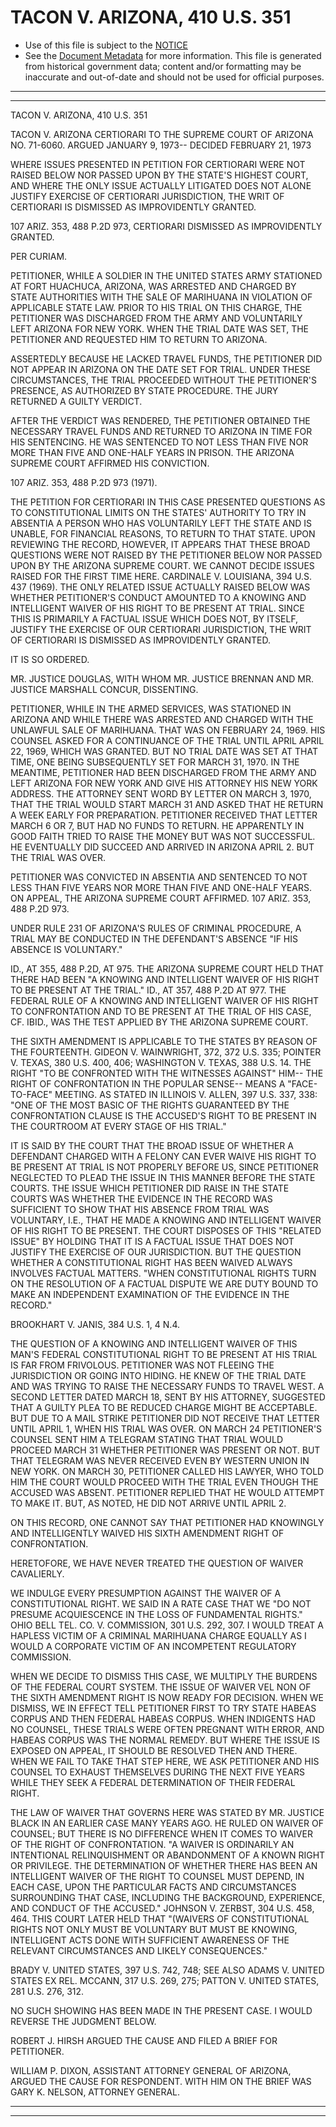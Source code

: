 ---
---

# TACON V. ARIZONA, 410 U.S. 351

* Use of this file is subject to the [NOTICE](https://github.com/publicdocs/notice/blob/master/NOTICE)
* See the [Document Metadata](../../../) for more information.
  This file is generated from historical government data; content and/or formatting may be inaccurate and out-of-date and should not be used for official purposes.

----------
----------

TACON V. ARIZONA, 410 U.S. 351

TACON V. ARIZONA CERTIORARI TO THE SUPREME COURT OF ARIZONA NO. 71-6060.  ARGUED JANUARY 9, 1973-- DECIDED FEBRUARY 21, 1973

WHERE ISSUES PRESENTED IN PETITION FOR CERTIORARI WERE NOT RAISED BELOW NOR PASSED UPON BY THE STATE'S HIGHEST COURT, AND WHERE THE ONLY ISSUE ACTUALLY LITIGATED DOES NOT ALONE JUSTIFY EXERCISE OF CERTIORARI JURISDICTION, THE WRIT OF CERTIORARI IS DISMISSED AS IMPROVIDENTLY GRANTED.

107 ARIZ. 353, 488 P.2D 973, CERTIORARI DISMISSED AS IMPROVIDENTLY GRANTED.

PER CURIAM.

PETITIONER, WHILE A SOLDIER IN THE UNITED STATES ARMY STATIONED AT FORT HUACHUCA, ARIZONA, WAS ARRESTED AND CHARGED BY STATE AUTHORITIES WITH THE SALE OF MARIHUANA IN VIOLATION OF APPLICABLE STATE LAW.  PRIOR TO HIS TRIAL ON THIS CHARGE, THE PETITIONER WAS DISCHARGED FROM THE ARMY AND VOLUNTARILY LEFT ARIZONA FOR NEW YORK.  WHEN THE TRIAL DATE WAS SET, THE PETITIONER AND REQUESTED HIM TO RETURN TO ARIZONA.

ASSERTEDLY BECAUSE HE LACKED TRAVEL FUNDS, THE PETITIONER DID NOT APPEAR IN ARIZONA ON THE DATE SET FOR TRIAL.  UNDER THESE CIRCUMSTANCES, THE TRIAL PROCEEDED WITHOUT THE PETITIONER'S PRESENCE, AS AUTHORIZED BY STATE PROCEDURE.  THE JURY RETURNED A GUILTY VERDICT.

AFTER THE VERDICT WAS RENDERED, THE PETITIONER OBTAINED THE NECESSARY TRAVEL FUNDS AND RETURNED TO ARIZONA IN TIME FOR HIS SENTENCING.  HE WAS SENTENCED TO NOT LESS THAN FIVE NOR MORE THAN FIVE AND ONE-HALF YEARS IN PRISON.  THE ARIZONA SUPREME COURT AFFIRMED HIS CONVICTION.

107 ARIZ. 353, 488 P.2D 973 (1971).

THE PETITION FOR CERTIORARI IN THIS CASE PRESENTED QUESTIONS AS TO CONSTITUTIONAL LIMITS ON THE STATES' AUTHORITY TO TRY IN ABSENTIA A PERSON WHO HAS VOLUNTARILY LEFT THE STATE AND IS UNABLE, FOR FINANCIAL REASONS, TO RETURN TO THAT STATE.  UPON REVIEWING THE RECORD, HOWEVER, IT APPEARS THAT THESE BROAD QUESTIONS WERE NOT RAISED BY THE PETITIONER BELOW NOR PASSED UPON BY THE ARIZONA SUPREME COURT.  WE CANNOT DECIDE ISSUES RAISED FOR THE FIRST TIME HERE.  CARDINALE V. LOUISIANA, 394 U.S. 437 (1969).  THE ONLY RELATED ISSUE ACTUALLY RAISED BELOW WAS WHETHER PETITIONER'S CONDUCT AMOUNTED TO A KNOWING AND INTELLIGENT WAIVER OF HIS RIGHT TO BE PRESENT AT TRIAL.  SINCE THIS IS PRIMARILY A FACTUAL ISSUE WHICH DOES NOT, BY ITSELF, JUSTIFY THE EXERCISE OF OUR CERTIORARI JURISDICTION, THE WRIT OF CERTIORARI IS DISMISSED AS IMPROVIDENTLY GRANTED.

IT IS SO ORDERED.

MR. JUSTICE DOUGLAS, WITH WHOM MR. JUSTICE BRENNAN AND MR. JUSTICE MARSHALL CONCUR, DISSENTING.

PETITIONER, WHILE IN THE ARMED SERVICES, WAS STATIONED IN ARIZONA AND WHILE THERE WAS ARRESTED AND CHARGED WITH THE UNLAWFUL SALE OF MARIHUANA.  THAT WAS ON FEBRUARY 24, 1969.  HIS COUNSEL ASKED FOR A CONTINUANCE OF THE TRIAL UNTIL APRIL APRIL 22, 1969, WHICH WAS GRANTED.  BUT NO TRIAL DATE WAS SET AT THAT TIME, ONE BEING SUBSEQUENTLY SET FOR MARCH 31, 1970.  IN THE MEANTIME, PETITIONER HAD BEEN DISCHARGED FROM THE ARMY AND LEFT ARIZONA FOR NEW YORK AND GIVE HIS ATTORNEY HIS NEW YORK ADDRESS.  THE ATTORNEY SENT WORD BY LETTER ON MARCH 3, 1970, THAT THE TRIAL WOULD START MARCH 31 AND ASKED THAT HE RETURN A WEEK EARLY FOR PREPARATION.  PETITIONER RECEIVED THAT LETTER MARCH 6 OR 7, BUT HAD NO FUNDS TO RETURN.  HE APPARENTLY IN GOOD FAITH TRIED TO RAISE THE MONEY BUT WAS NOT SUCCESSFUL.  HE EVENTUALLY DID SUCCEED AND ARRIVED IN ARIZONA APRIL 2.  BUT THE TRIAL WAS OVER.

PETITIONER WAS CONVICTED IN ABSENTIA AND SENTENCED TO NOT LESS THAN FIVE YEARS NOR MORE THAN FIVE AND ONE-HALF YEARS.  ON APPEAL, THE ARIZONA SUPREME COURT AFFIRMED.  107 ARIZ. 353, 488 P.2D 973.

UNDER RULE 231 OF ARIZONA'S RULES OF CRIMINAL PROCEDURE, A TRIAL MAY BE CONDUCTED IN THE DEFENDANT'S ABSENCE "IF HIS ABSENCE IS VOLUNTARY."

ID., AT 355, 488 P.2D, AT 975.  THE ARIZONA SUPREME COURT HELD THAT THERE HAD BEEN "A KNOWING AND INTELLIGENT WAIVER OF HIS RIGHT TO BE PRESENT AT THE TRIAL."  ID., AT 357, 488 P.2D AT 977.  THE FEDERAL RULE OF A KNOWING AND INTELLIGENT WAIVER OF HIS RIGHT TO CONFRONTATION AND TO BE PRESENT AT THE TRIAL OF HIS CASE, CF. IBID., WAS THE TEST APPLIED BY THE ARIZONA SUPREME COURT.

THE SIXTH AMENDMENT IS APPLICABLE TO THE STATES BY REASON OF THE FOURTEENTH.  GIDEON V. WAINWRIGHT, 372, 372 U.S. 335; POINTER V. TEXAS, 380 U.S. 400, 406; WASHINGTON V. TEXAS, 388 U.S. 14.  THE RIGHT "TO BE CONFRONTED WITH THE WITNESSES AGAINST" HIM-- THE RIGHT OF CONFRONTATION IN THE POPULAR SENSE-- MEANS A "FACE-TO-FACE" MEETING.  AS STATED IN ILLINOIS V. ALLEN, 397 U.S. 337, 338:  "ONE OF THE MOST BASIC OF THE RIGHTS GUARANTEED BY THE CONFRONTATION CLAUSE IS THE ACCUSED'S RIGHT TO BE PRESENT IN THE COURTROOM AT EVERY STAGE OF HIS TRIAL."

IT IS SAID BY THE COURT THAT THE BROAD ISSUE OF WHETHER A DEFENDANT CHARGED WITH A FELONY CAN EVER WAIVE HIS RIGHT TO BE PRESENT AT TRIAL IS NOT PROPERLY BEFORE US, SINCE PETITIONER NEGLECTED TO PLEAD THE ISSUE IN THIS MANNER BEFORE THE STATE COURTS.  THE ISSUE WHICH PETITIONER DID RAISE IN THE STATE COURTS WAS WHETHER THE EVIDENCE IN THE RECORD WAS SUFFICIENT TO SHOW THAT HIS ABSENCE FROM TRIAL WAS VOLUNTARY, I.E., THAT HE MADE A KNOWING AND INTELLIGENT WAIVER OF HIS RIGHT TO BE PRESENT.  THE COURT DISPOSES OF THIS "RELATED ISSUE" BY HOLDING THAT IT IS A FACTUAL ISSUE THAT DOES NOT JUSTIFY THE EXERCISE OF OUR JURISDICTION.  BUT THE QUESTION WHETHER A CONSTITUTIONAL RIGHT HAS BEEN WAIVED ALWAYS INVOLVES FACTUAL MATTERS.  "WHEN CONSTITUTIONAL RIGHTS TURN ON THE RESOLUTION OF A FACTUAL DISPUTE WE ARE DUTY BOUND TO MAKE AN INDEPENDENT EXAMINATION OF THE EVIDENCE IN THE RECORD."

BROOKHART V. JANIS, 384 U.S. 1, 4 N.4.

THE QUESTION OF A KNOWING AND INTELLIGENT WAIVER OF THIS MAN'S FEDERAL CONSTITUTIONAL RIGHT TO BE PRESENT AT HIS TRIAL IS FAR FROM FRIVOLOUS.  PETITIONER WAS NOT FLEEING THE JURISDICTION OR GOING INTO HIDING.  HE KNEW OF THE TRIAL DATE AND WAS TRYING TO RAISE THE NECESSARY FUNDS TO TRAVEL WEST.  A SECOND LETTER DATED MARCH 18, SENT BY HIS ATTORNEY, SUGGESTED THAT A GUILTY PLEA TO BE REDUCED CHARGE MIGHT BE ACCEPTABLE.  BUT DUE TO A MAIL STRIKE PETITIONER DID NOT RECEIVE THAT LETTER UNTIL APRIL 1, WHEN HIS TRIAL WAS OVER.  ON MARCH 24 PETITIONER'S COUNSEL SENT HIM A TELEGRAM STATING THAT TRIAL WOULD PROCEED MARCH 31 WHETHER PETITIONER WAS PRESENT OR NOT.  BUT THAT TELEGRAM WAS NEVER RECEIVED EVEN BY WESTERN UNION IN NEW YORK.  ON MARCH 30, PETITIONER CALLED HIS LAWYER, WHO TOLD HIM THE COURT WOULD PROCEED WITH THE TRIAL EVEN THOUGH THE ACCUSED WAS ABSENT.  PETITIONER REPLIED THAT HE WOULD ATTEMPT TO MAKE IT.  BUT, AS NOTED, HE DID NOT ARRIVE UNTIL APRIL 2.

ON THIS RECORD, ONE CANNOT SAY THAT PETITIONER HAD KNOWINGLY AND INTELLIGENTLY WAIVED HIS SIXTH AMENDMENT RIGHT OF CONFRONTATION.

HERETOFORE, WE HAVE NEVER TREATED THE QUESTION OF WAIVER CAVALIERLY.

WE INDULGE EVERY PRESUMPTION AGAINST THE WAIVER OF A CONSTITUTIONAL RIGHT.  WE SAID IN A RATE CASE THAT WE "DO NOT PRESUME ACQUIESCENCE IN THE LOSS OF FUNDAMENTAL RIGHTS."  OHIO BELL TEL. CO. V. COMMISSION, 301 U.S. 292, 307.  I WOULD TREAT A HAPLESS VICTIM OF A CRIMINAL MARIHUANA CHARGE EQUALLY AS I WOULD A CORPORATE VICTIM OF AN INCOMPETENT REGULATORY COMMISSION.

WHEN WE DECIDE TO DISMISS THIS CASE, WE MULTIPLY THE BURDENS OF THE FEDERAL COURT SYSTEM.  THE ISSUE OF WAIVER VEL NON OF THE SIXTH AMENDMENT RIGHT IS NOW READY FOR DECISION.  WHEN WE DISMISS, WE IN EFFECT TELL PETITIONER FIRST TO TRY STATE HABEAS CORPUS AND THEN FEDERAL HABEAS CORPUS.  WHEN INDIGENTS HAD NO COUNSEL, THESE TRIALS WERE OFTEN PREGNANT WITH ERROR, AND HABEAS CORPUS WAS THE NORMAL REMEDY.  BUT WHERE THE ISSUE IS EXPOSED ON APPEAL, IT SHOULD BE RESOLVED THEN AND THERE.  WHEN WE FAIL TO TAKE THAT STEP HERE, WE ASK PETITIONER AND HIS COUNSEL TO EXHAUST THEMSELVES DURING THE NEXT FIVE YEARS WHILE THEY SEEK A FEDERAL DETERMINATION OF THEIR FEDERAL RIGHT.

THE LAW OF WAIVER THAT GOVERNS HERE WAS STATED BY MR. JUSTICE BLACK IN AN EARLIER CASE MANY YEARS AGO.  HE RULED ON WAIVER OF COUNSEL; BUT THERE IS NO DIFFERENCE WHEN IT COMES TO WAIVER OF THE RIGHT OF CONFRONTATION.  "A WAIVER IS ORDINARILY AN INTENTIONAL RELINQUISHMENT OR ABANDONMENT OF A KNOWN RIGHT OR PRIVILEGE.  THE DETERMINATION OF WHETHER THERE HAS BEEN AN INTELLIGENT WAIVER OF THE RIGHT TO COUNSEL MUST DEPEND, IN EACH CASE, UPON THE PARTICULAR FACTS AND CIRCUMSTANCES SURROUNDING THAT CASE, INCLUDING THE BACKGROUND, EXPERIENCE, AND CONDUCT OF THE ACCUSED."  JOHNSON V. ZERBST, 304 U.S. 458, 464.  THIS COURT LATER HELD THAT "(WAIVERS OF CONSTITUTIONAL RIGHTS NOT ONLY MUST BE VOLUNTARY BUT MUST BE KNOWING, INTELLIGENT ACTS DONE WITH SUFFICIENT AWARENESS OF THE RELEVANT CIRCUMSTANCES AND LIKELY CONSEQUENCES."

BRADY V. UNITED STATES, 397 U.S. 742, 748; SEE ALSO ADAMS V. UNITED STATES EX REL. MCCANN, 317 U.S. 269, 275; PATTON V. UNITED STATES, 281 U.S. 276, 312.

NO SUCH SHOWING HAS BEEN MADE IN THE PRESENT CASE.  I WOULD REVERSE THE JUDGMENT BELOW.

ROBERT J. HIRSH ARGUED THE CAUSE AND FILED A BRIEF FOR PETITIONER.

WILLIAM P. DIXON, ASSISTANT ATTORNEY GENERAL OF ARIZONA, ARGUED THE CAUSE FOR RESPONDENT.  WITH HIM ON THE BRIEF WAS GARY K. NELSON, ATTORNEY GENERAL.


----------
----------

